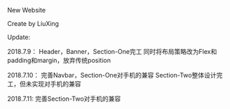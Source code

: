 New Website

Create by LiuXing



Update:


2018.7.9：
Header，Banner，Section-One完工
同时将布局策略改为Flex和padding和margin，放弃传统position



2018.7.10：
完善Navbar，Section-One对手机的兼容
Section-Two整体设计完工，但未实现对手机的兼容




2018.7.11:
完善Section-Two对手机的兼容
